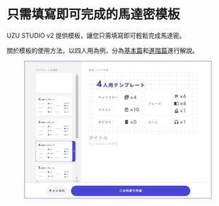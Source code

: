 # 只需填寫即可完成的馬達密模板

UZU STUDIO v2 提供模板，讓您只需填寫即可輕鬆完成馬達密。

關於模板的使用方法，以四人用為例，分為[基本篇](basic.md)和[進階篇](advanced.md)進行解說。

<figure><img src="../../.gitbook/assets/image (22).png" alt=""><figcaption></figcaption></figure>

